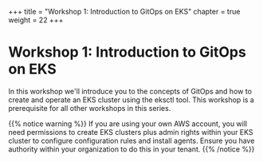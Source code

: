 +++
title = "Workshop 1: Introduction to GitOps on EKS"
chapter = true
weight = 22
+++

# Workshop 1: Introduction to GitOps on EKS

In this workshop we'll introduce you to the concepts of GitOps and how to create and operate an EKS cluster using the eksctl tool. This workshop is a prerequisite for all other workshops in this series.


{{% notice warning %}}
If you are using your own AWS account, you will need permissions to create EKS clusters plus admin rights within your EKS cluster to configure configuration rules and install agents. Ensure you have authority within your organization to do this in your tenant. 
{{% /notice %}}

